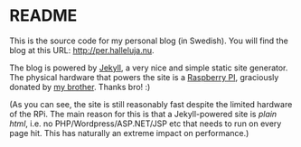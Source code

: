 # README

This is the source code for my personal blog (in Swedish). You will find the blog at this URL: http://per.halleluja.nu.

The blog is powered by [Jekyll](http://www.jekyllrb.com), a very nice and simple static site generator. The physical hardware that powers the site is a [Raspberry PI](https://www.raspberrypi.org/), graciously donated by [my brother](https://github.com/johannesl). Thanks bro! :)

(As you can see, the site is still reasonably fast despite the limited hardware of the RPi. The main reason for this is that a Jekyll-powered site is *plain html*, i.e. no PHP/Wordpress/ASP.NET/JSP etc that needs to run on every page hit. This has naturally an extreme impact on performance.)
